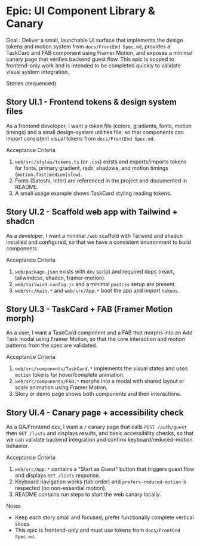<!-- Epic: UI Component Library & Canary -->

# Epic: UI Component Library & Canary

Goal
: Deliver a small, launchable UI surface that implements the design tokens and motion system from `docs/FrontEnd Spec.md`, provides a TaskCard and FAB component using Framer Motion, and exposes a minimal canary page that verifies backend guest flow. This epic is scoped to frontend-only work and is intended to be completed quickly to validate visual system integration.

Stories (sequenced)

## Story UI.1 - Frontend tokens & design system files
As a frontend developer,
I want a token file (colors, gradients, fonts, motion timings) and a small design-system utilities file,
so that components can import consistent visual tokens from `docs/FrontEnd Spec.md`.

Acceptance Criteria
1. `web/src/styles/tokens.ts` (or `.css`) exists and exports/imports tokens for fonts, primary gradient, radii, shadows, and motion timings (`motion.fast|medium|slow`).
2. Fonts (Satoshi, Inter) are referenced in the project and documented in README.
3. A small usage example shows TaskCard styling reading tokens.

## Story UI.2 - Scaffold web app with Tailwind + shadcn
As a developer,
I want a minimal `/web` scaffold with Tailwind and shadcn installed and configured,
so that we have a consistent environment to build components.

Acceptance Criteria
1. `web/package.json` exists with `dev` script and required deps (react, tailwindcss, shadcn, framer-motion).
2. `web/tailwind.config.js` and a minimal `postcss` setup are present.
3. `web/src/main.*` and `web/src/App.*` boot the app and import `tokens`.

## Story UI.3 - TaskCard + FAB (Framer Motion morph)
As a user,
I want a TaskCard component and a FAB that morphs into an Add Task modal using Framer Motion,
so that the core interaction and motion patterns from the spec are validated.

Acceptance Criteria
1. `web/src/components/TaskCard.*` implements the visual states and uses `motion` tokens for hover/complete animation.
2. `web/src/components/FAB.*` morphs into a modal with shared layout or scale animation using Framer Motion.
3. Story or demo page shows both components and their interactions.

## Story UI.4 - Canary page + accessibility check
As a QA/Frontend dev,
I want a `/` canary page that calls `POST /auth/guest` then `GET /lists` and displays results, and basic accessibility checks,
so that we can validate backend integration and confirm keyboard/reduced-motion behavior.

Acceptance Criteria
1. `web/src/App.*` contains a "Start as Guest" button that triggers guest flow and displays `GET /lists` response.
2. Keyboard navigation works (tab order) and `prefers-reduced-motion` is respected (no non-essential motion).
3. README contains run steps to start the web canary locally.

Notes
- Keep each story small and focused; prefer functionally complete vertical slices.
- This epic is frontend-only and must use tokens from `docs/FrontEnd Spec.md`.

